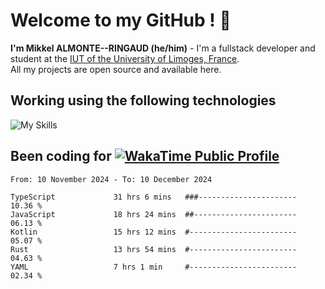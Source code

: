 # Welcome to my GitHub ! 🌃

**I'm Mikkel ALMONTE--RINGAUD (he/him)** - I'm a fullstack developer and student at the [IUT of the University of Limoges, France](https://iut.unilim.fr). \
All my projects are open source and available here.

## Working using the following technologies

![My Skills](https://skillicons.dev/icons?i=solidjs,pnpm,nodejs,ts,js,vercel,netlify,html,css,rust,astro,git,vue,md,electron,figma,github,bash,bun,cloudflare,py,tailwind,nginx,npm,tauri,vite,zig,yarn,windicss,dart,flutter,kotlin&theme=dark)

## Been coding for [![WakaTime Public Profile](https://wakatime.com/badge/user/0839e595-e07a-435c-8d59-ed95f2a3d6dd.svg?style=flat-square)](https://wakatime.com/@0839e595-e07a-435c-8d59-ed95f2a3d6dd)

<!--START_SECTION:waka-->

```plain
From: 10 November 2024 - To: 10 December 2024

TypeScript             31 hrs 6 mins   ###----------------------   10.36 %
JavaScript             18 hrs 24 mins  ##-----------------------   06.13 %
Kotlin                 15 hrs 12 mins  #------------------------   05.07 %
Rust                   13 hrs 54 mins  #------------------------   04.63 %
YAML                   7 hrs 1 min     #------------------------   02.34 %
```

<!--END_SECTION:waka-->
